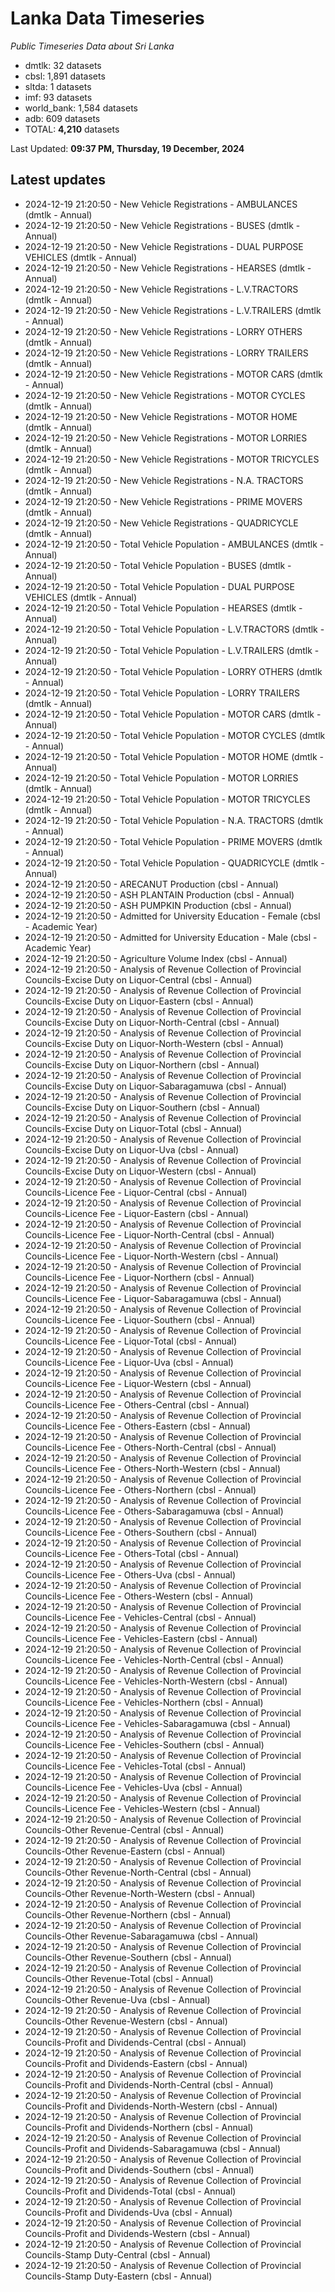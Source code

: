 # Lanka Data Timeseries
*Public Timeseries Data about Sri Lanka*

* dmtlk: 32 datasets
* cbsl: 1,891 datasets
* sltda: 1 datasets
* imf: 93 datasets
* world_bank: 1,584 datasets
* adb: 609 datasets
* TOTAL: **4,210** datasets

Last Updated: **09:37 PM, Thursday, 19 December, 2024**

## Latest updates

* 2024-12-19 21:20:50 - New Vehicle Registrations - AMBULANCES (dmtlk - Annual)
* 2024-12-19 21:20:50 - New Vehicle Registrations - BUSES (dmtlk - Annual)
* 2024-12-19 21:20:50 - New Vehicle Registrations - DUAL PURPOSE VEHICLES (dmtlk - Annual)
* 2024-12-19 21:20:50 - New Vehicle Registrations - HEARSES (dmtlk - Annual)
* 2024-12-19 21:20:50 - New Vehicle Registrations - L.V.TRACTORS (dmtlk - Annual)
* 2024-12-19 21:20:50 - New Vehicle Registrations - L.V.TRAILERS (dmtlk - Annual)
* 2024-12-19 21:20:50 - New Vehicle Registrations - LORRY OTHERS (dmtlk - Annual)
* 2024-12-19 21:20:50 - New Vehicle Registrations - LORRY TRAILERS (dmtlk - Annual)
* 2024-12-19 21:20:50 - New Vehicle Registrations - MOTOR CARS (dmtlk - Annual)
* 2024-12-19 21:20:50 - New Vehicle Registrations - MOTOR CYCLES (dmtlk - Annual)
* 2024-12-19 21:20:50 - New Vehicle Registrations - MOTOR HOME (dmtlk - Annual)
* 2024-12-19 21:20:50 - New Vehicle Registrations - MOTOR LORRIES (dmtlk - Annual)
* 2024-12-19 21:20:50 - New Vehicle Registrations - MOTOR TRICYCLES (dmtlk - Annual)
* 2024-12-19 21:20:50 - New Vehicle Registrations - N.A. TRACTORS (dmtlk - Annual)
* 2024-12-19 21:20:50 - New Vehicle Registrations - PRIME MOVERS (dmtlk - Annual)
* 2024-12-19 21:20:50 - New Vehicle Registrations - QUADRICYCLE (dmtlk - Annual)
* 2024-12-19 21:20:50 - Total Vehicle Population - AMBULANCES (dmtlk - Annual)
* 2024-12-19 21:20:50 - Total Vehicle Population - BUSES (dmtlk - Annual)
* 2024-12-19 21:20:50 - Total Vehicle Population - DUAL PURPOSE VEHICLES (dmtlk - Annual)
* 2024-12-19 21:20:50 - Total Vehicle Population - HEARSES (dmtlk - Annual)
* 2024-12-19 21:20:50 - Total Vehicle Population - L.V.TRACTORS (dmtlk - Annual)
* 2024-12-19 21:20:50 - Total Vehicle Population - L.V.TRAILERS (dmtlk - Annual)
* 2024-12-19 21:20:50 - Total Vehicle Population - LORRY OTHERS (dmtlk - Annual)
* 2024-12-19 21:20:50 - Total Vehicle Population - LORRY TRAILERS (dmtlk - Annual)
* 2024-12-19 21:20:50 - Total Vehicle Population - MOTOR CARS (dmtlk - Annual)
* 2024-12-19 21:20:50 - Total Vehicle Population - MOTOR CYCLES (dmtlk - Annual)
* 2024-12-19 21:20:50 - Total Vehicle Population - MOTOR HOME (dmtlk - Annual)
* 2024-12-19 21:20:50 - Total Vehicle Population - MOTOR LORRIES (dmtlk - Annual)
* 2024-12-19 21:20:50 - Total Vehicle Population - MOTOR TRICYCLES (dmtlk - Annual)
* 2024-12-19 21:20:50 - Total Vehicle Population - N.A. TRACTORS (dmtlk - Annual)
* 2024-12-19 21:20:50 - Total Vehicle Population - PRIME MOVERS (dmtlk - Annual)
* 2024-12-19 21:20:50 - Total Vehicle Population - QUADRICYCLE (dmtlk - Annual)
* 2024-12-19 21:20:50 - ARECANUT Production (cbsl - Annual)
* 2024-12-19 21:20:50 - ASH PLANTAIN Production (cbsl - Annual)
* 2024-12-19 21:20:50 - ASH PUMPKIN Production (cbsl - Annual)
* 2024-12-19 21:20:50 - Admitted for University Education - Female (cbsl - Academic Year)
* 2024-12-19 21:20:50 - Admitted for University Education - Male (cbsl - Academic Year)
* 2024-12-19 21:20:50 - Agriculture Volume Index (cbsl - Annual)
* 2024-12-19 21:20:50 - Analysis of Revenue Collection of Provincial Councils-Excise Duty on Liquor-Central (cbsl - Annual)
* 2024-12-19 21:20:50 - Analysis of Revenue Collection of Provincial Councils-Excise Duty on Liquor-Eastern (cbsl - Annual)
* 2024-12-19 21:20:50 - Analysis of Revenue Collection of Provincial Councils-Excise Duty on Liquor-North-Central (cbsl - Annual)
* 2024-12-19 21:20:50 - Analysis of Revenue Collection of Provincial Councils-Excise Duty on Liquor-North-Western (cbsl - Annual)
* 2024-12-19 21:20:50 - Analysis of Revenue Collection of Provincial Councils-Excise Duty on Liquor-Northern (cbsl - Annual)
* 2024-12-19 21:20:50 - Analysis of Revenue Collection of Provincial Councils-Excise Duty on Liquor-Sabaragamuwa (cbsl - Annual)
* 2024-12-19 21:20:50 - Analysis of Revenue Collection of Provincial Councils-Excise Duty on Liquor-Southern (cbsl - Annual)
* 2024-12-19 21:20:50 - Analysis of Revenue Collection of Provincial Councils-Excise Duty on Liquor-Total (cbsl - Annual)
* 2024-12-19 21:20:50 - Analysis of Revenue Collection of Provincial Councils-Excise Duty on Liquor-Uva (cbsl - Annual)
* 2024-12-19 21:20:50 - Analysis of Revenue Collection of Provincial Councils-Excise Duty on Liquor-Western (cbsl - Annual)
* 2024-12-19 21:20:50 - Analysis of Revenue Collection of Provincial Councils-Licence Fee - Liquor-Central (cbsl - Annual)
* 2024-12-19 21:20:50 - Analysis of Revenue Collection of Provincial Councils-Licence Fee - Liquor-Eastern (cbsl - Annual)
* 2024-12-19 21:20:50 - Analysis of Revenue Collection of Provincial Councils-Licence Fee - Liquor-North-Central (cbsl - Annual)
* 2024-12-19 21:20:50 - Analysis of Revenue Collection of Provincial Councils-Licence Fee - Liquor-North-Western (cbsl - Annual)
* 2024-12-19 21:20:50 - Analysis of Revenue Collection of Provincial Councils-Licence Fee - Liquor-Northern (cbsl - Annual)
* 2024-12-19 21:20:50 - Analysis of Revenue Collection of Provincial Councils-Licence Fee - Liquor-Sabaragamuwa (cbsl - Annual)
* 2024-12-19 21:20:50 - Analysis of Revenue Collection of Provincial Councils-Licence Fee - Liquor-Southern (cbsl - Annual)
* 2024-12-19 21:20:50 - Analysis of Revenue Collection of Provincial Councils-Licence Fee - Liquor-Total (cbsl - Annual)
* 2024-12-19 21:20:50 - Analysis of Revenue Collection of Provincial Councils-Licence Fee - Liquor-Uva (cbsl - Annual)
* 2024-12-19 21:20:50 - Analysis of Revenue Collection of Provincial Councils-Licence Fee - Liquor-Western (cbsl - Annual)
* 2024-12-19 21:20:50 - Analysis of Revenue Collection of Provincial Councils-Licence Fee - Others-Central (cbsl - Annual)
* 2024-12-19 21:20:50 - Analysis of Revenue Collection of Provincial Councils-Licence Fee - Others-Eastern (cbsl - Annual)
* 2024-12-19 21:20:50 - Analysis of Revenue Collection of Provincial Councils-Licence Fee - Others-North-Central (cbsl - Annual)
* 2024-12-19 21:20:50 - Analysis of Revenue Collection of Provincial Councils-Licence Fee - Others-North-Western (cbsl - Annual)
* 2024-12-19 21:20:50 - Analysis of Revenue Collection of Provincial Councils-Licence Fee - Others-Northern (cbsl - Annual)
* 2024-12-19 21:20:50 - Analysis of Revenue Collection of Provincial Councils-Licence Fee - Others-Sabaragamuwa (cbsl - Annual)
* 2024-12-19 21:20:50 - Analysis of Revenue Collection of Provincial Councils-Licence Fee - Others-Southern (cbsl - Annual)
* 2024-12-19 21:20:50 - Analysis of Revenue Collection of Provincial Councils-Licence Fee - Others-Total (cbsl - Annual)
* 2024-12-19 21:20:50 - Analysis of Revenue Collection of Provincial Councils-Licence Fee - Others-Uva (cbsl - Annual)
* 2024-12-19 21:20:50 - Analysis of Revenue Collection of Provincial Councils-Licence Fee - Others-Western (cbsl - Annual)
* 2024-12-19 21:20:50 - Analysis of Revenue Collection of Provincial Councils-Licence Fee - Vehicles-Central (cbsl - Annual)
* 2024-12-19 21:20:50 - Analysis of Revenue Collection of Provincial Councils-Licence Fee - Vehicles-Eastern (cbsl - Annual)
* 2024-12-19 21:20:50 - Analysis of Revenue Collection of Provincial Councils-Licence Fee - Vehicles-North-Central (cbsl - Annual)
* 2024-12-19 21:20:50 - Analysis of Revenue Collection of Provincial Councils-Licence Fee - Vehicles-North-Western (cbsl - Annual)
* 2024-12-19 21:20:50 - Analysis of Revenue Collection of Provincial Councils-Licence Fee - Vehicles-Northern (cbsl - Annual)
* 2024-12-19 21:20:50 - Analysis of Revenue Collection of Provincial Councils-Licence Fee - Vehicles-Sabaragamuwa (cbsl - Annual)
* 2024-12-19 21:20:50 - Analysis of Revenue Collection of Provincial Councils-Licence Fee - Vehicles-Southern (cbsl - Annual)
* 2024-12-19 21:20:50 - Analysis of Revenue Collection of Provincial Councils-Licence Fee - Vehicles-Total (cbsl - Annual)
* 2024-12-19 21:20:50 - Analysis of Revenue Collection of Provincial Councils-Licence Fee - Vehicles-Uva (cbsl - Annual)
* 2024-12-19 21:20:50 - Analysis of Revenue Collection of Provincial Councils-Licence Fee - Vehicles-Western (cbsl - Annual)
* 2024-12-19 21:20:50 - Analysis of Revenue Collection of Provincial Councils-Other Revenue-Central (cbsl - Annual)
* 2024-12-19 21:20:50 - Analysis of Revenue Collection of Provincial Councils-Other Revenue-Eastern (cbsl - Annual)
* 2024-12-19 21:20:50 - Analysis of Revenue Collection of Provincial Councils-Other Revenue-North-Central (cbsl - Annual)
* 2024-12-19 21:20:50 - Analysis of Revenue Collection of Provincial Councils-Other Revenue-North-Western (cbsl - Annual)
* 2024-12-19 21:20:50 - Analysis of Revenue Collection of Provincial Councils-Other Revenue-Northern (cbsl - Annual)
* 2024-12-19 21:20:50 - Analysis of Revenue Collection of Provincial Councils-Other Revenue-Sabaragamuwa (cbsl - Annual)
* 2024-12-19 21:20:50 - Analysis of Revenue Collection of Provincial Councils-Other Revenue-Southern (cbsl - Annual)
* 2024-12-19 21:20:50 - Analysis of Revenue Collection of Provincial Councils-Other Revenue-Total (cbsl - Annual)
* 2024-12-19 21:20:50 - Analysis of Revenue Collection of Provincial Councils-Other Revenue-Uva (cbsl - Annual)
* 2024-12-19 21:20:50 - Analysis of Revenue Collection of Provincial Councils-Other Revenue-Western (cbsl - Annual)
* 2024-12-19 21:20:50 - Analysis of Revenue Collection of Provincial Councils-Profit and Dividends-Central (cbsl - Annual)
* 2024-12-19 21:20:50 - Analysis of Revenue Collection of Provincial Councils-Profit and Dividends-Eastern (cbsl - Annual)
* 2024-12-19 21:20:50 - Analysis of Revenue Collection of Provincial Councils-Profit and Dividends-North-Central (cbsl - Annual)
* 2024-12-19 21:20:50 - Analysis of Revenue Collection of Provincial Councils-Profit and Dividends-North-Western (cbsl - Annual)
* 2024-12-19 21:20:50 - Analysis of Revenue Collection of Provincial Councils-Profit and Dividends-Northern (cbsl - Annual)
* 2024-12-19 21:20:50 - Analysis of Revenue Collection of Provincial Councils-Profit and Dividends-Sabaragamuwa (cbsl - Annual)
* 2024-12-19 21:20:50 - Analysis of Revenue Collection of Provincial Councils-Profit and Dividends-Southern (cbsl - Annual)
* 2024-12-19 21:20:50 - Analysis of Revenue Collection of Provincial Councils-Profit and Dividends-Total (cbsl - Annual)
* 2024-12-19 21:20:50 - Analysis of Revenue Collection of Provincial Councils-Profit and Dividends-Uva (cbsl - Annual)
* 2024-12-19 21:20:50 - Analysis of Revenue Collection of Provincial Councils-Profit and Dividends-Western (cbsl - Annual)
* 2024-12-19 21:20:50 - Analysis of Revenue Collection of Provincial Councils-Stamp Duty-Central (cbsl - Annual)
* 2024-12-19 21:20:50 - Analysis of Revenue Collection of Provincial Councils-Stamp Duty-Eastern (cbsl - Annual)